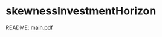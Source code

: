 # skewnessInvestmentHorizon

README: [main.pdf](https://github.com/dqgthb/skewnessInvestmentHorizon/blob/master/main.pdf)
